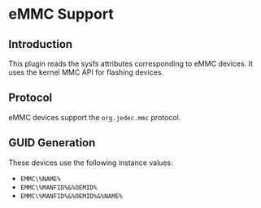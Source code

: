 eMMC Support
=================

Introduction
------------

This plugin reads the sysfs attributes corresponding to eMMC devices.
It uses the kernel MMC API for flashing devices.

Protocol
--------
eMMC devices support the `org.jedec.mmc` protocol.

GUID Generation
---------------

These devices use the following instance values:

 * `EMMC\%NAME%`
 * `EMMC\%MANFID%&%OEMID%`
 * `EMMC\%MANFID%&%OEMID%&%NAME%`
